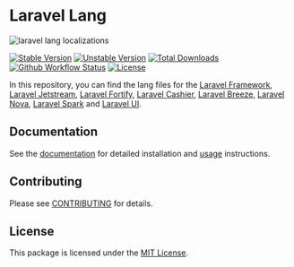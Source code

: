# Laravel Lang

![laravel lang localizations](https://preview.dragon-code.pro/laravel-lang/localizations.svg?brand=laravel&mode=dark)

[![Stable Version][badge_stable]][link_packagist]
[![Unstable Version][badge_unstable]][link_packagist]
[![Total Downloads][badge_downloads]][link_packagist]
[![Github Workflow Status][badge_build]][link_build]
[![License][badge_license]][link_license]

In this repository, you can find the lang files for the [Laravel Framework](https://laravel.com), [Laravel Jetstream](https://jetstream.laravel.com), [Laravel Fortify](https://github.com/laravel/fortify), [Laravel Cashier](https://laravel.com/docs/billing), [Laravel Breeze](https://github.com/laravel/breeze), [Laravel Nova](https://nova.laravel.com), [Laravel Spark](https://spark.laravel.com) and [Laravel UI](https://github.com/laravel/ui).

## Documentation

See the [documentation](https://laravel-lang.com) for detailed installation and [usage](https://laravel-lang.com/usage/general-principles.html) instructions.

## Contributing

Please see [CONTRIBUTING](https://laravel-lang.com/contributing.html) for details.

## License

This package is licensed under the [MIT License][link_license].


[badge_build]:          https://img.shields.io/github/actions/workflow/status/laravel-lang/lang/phpunit.yml?branch=main&style=flat-square

[badge_downloads]:      https://img.shields.io/packagist/dt/laravel-lang/lang.svg?style=flat-square

[badge_license]:        https://img.shields.io/packagist/l/laravel-lang/lang.svg?style=flat-square

[badge_stable]:         https://img.shields.io/github/v/release/laravel-lang/lang?label=stable&style=flat-square

[badge_unstable]:       https://img.shields.io/badge/unstable-dev--main-orange?style=flat-square

[link_build]:           https://github.com/laravel-lang/lang/actions

[link_license]:         LICENSE.md

[link_packagist]:       https://packagist.org/packages/laravel-lang/lang
